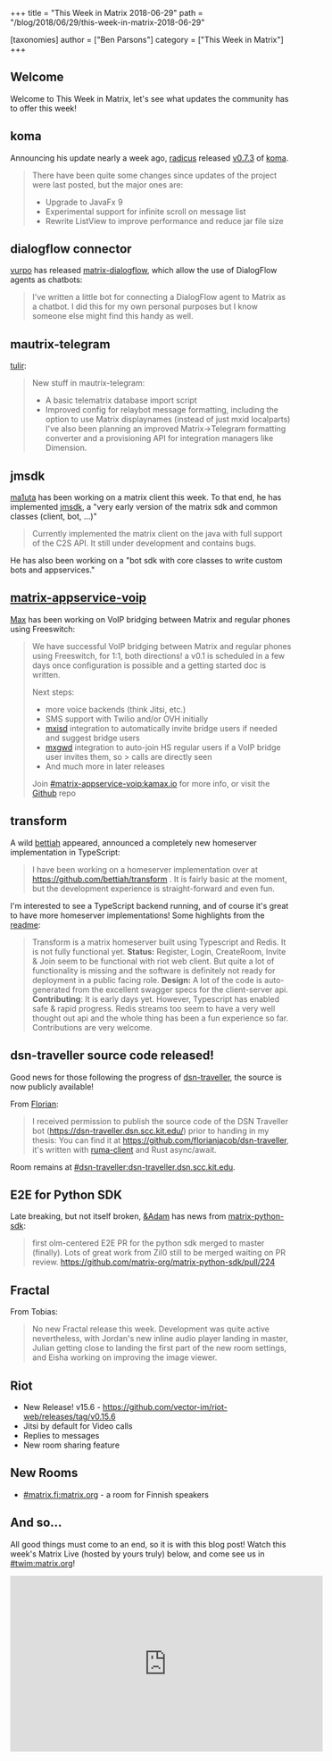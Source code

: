 +++
title = "This Week in Matrix 2018-06-29"
path = "/blog/2018/06/29/this-week-in-matrix-2018-06-29"

[taxonomies]
author = ["Ben Parsons"]
category = ["This Week in Matrix"]
+++

## Welcome

Welcome to This Week in Matrix, let's see what updates the community has to offer this week!

## koma

Announcing his update nearly a week ago, <a href="https://matrix.to/#/@radicus:matrix.org">radicus</a> released <a href="https://github.com/koma-im/koma/releases/tag/0.7.3">v0.7.3</a> of <a href="https://github.com/koma-im/koma/">koma</a>.

> There have been quite some changes since updates of the project were last posted, but the major ones are:
> <ul>
>  	<li>Upgrade to JavaFx 9</li>
>  	<li>Experimental support for infinite scroll on message list</li>
>  	<li>Rewrite ListView to improve performance and reduce jar file size</li>
> </ul>

## dialogflow connector

<a href="https://matrix.to/#/@vurpo:vurpo.fi">vurpo</a> has released <a href="https://gitlab.com/vurpo/matrix-dialogflow">matrix-dialogflow</a>, which allow the use of DialogFlow agents as chatbots:

> I've written a little bot for connecting a DialogFlow agent to Matrix as a chatbot. I did this for my own personal purposes but I know someone else might find this handy as well.

## mautrix-telegram

<a href="@tulir:maunium.net">tulir</a>:

> New stuff in mautrix-telegram:
> <ul>
>  	<li>A basic telematrix database import script</li>
>  	<li>Improved config for relaybot message formatting, including the option to use Matrix displaynames (instead of just mxid localparts)
> I've also been planning an improved Matrix-&gt;Telegram formatting converter and a provisioning API for integration managers like Dimension.</li>
> </ul>

## jmsdk

<a href="https://matrix.to/#/@ma1uta:matrix.org">ma1uta</a> has been working on a matrix client this week. To that end, he has implemented <a href="https://github.com/ma1uta/jmsdk">jmsdk</a>, a "very early version of the matrix sdk and common classes (client, bot, …)"

> Currently implemented the matrix client on the java with full support of the C2S API. It still under development and contains bugs.

He has also been working on a "bot sdk with core classes to write custom bots and appservices."

## [matrix-appservice-voip](https://github.com/kamax-io/matrix-appservice-voip)

<a href="https://matrix.to/#/@max:kamax.io">Max</a> has been working on VoIP bridging between Matrix and regular phones using Freeswitch:

> We have successful VoIP bridging between Matrix and regular phones using Freeswitch, for 1:1, both directions! a v0.1 is scheduled in a few days once configuration is possible and a getting started doc is written.
>
> Next steps:
> <ul>
>  	<li>more voice backends (think Jitsi, etc.)</li>
>  	<li>SMS support with Twilio and/or OVH initially</li>
>  	<li><a href="https://github.com/kamax-io/mxisd">mxisd</a> integration to automatically invite bridge users if needed and suggest bridge users</li>
>  	<li><a href="https://github.com/kamax-io/mxhsd">mxgwd</a> integration to auto-join HS regular users if a VoIP bridge user invites them, so &gt; calls are directly seen</li>
>  	<li>And much more in later releases</li>
> </ul>
> Join <a href="https://matrix.to/#/#matrix-appservice-voip:kamax.io">#matrix-appservice-voip:kamax.io</a> for more info, or visit the <a href="https://github.com/kamax-io/matrix-appservice-voip">Github</a> repo

## transform

A wild <a href="https://matrix.to/#/@bettiah:matrix.org">bettiah</a> appeared, announced a completely new homeserver implementation in TypeScript:

> I have been working on a homeserver implementation over at <a href="https://github.com/bettiah/transform">https://github.com/bettiah/transform</a> . It is fairly basic at the moment, but the development experience is straight-forward and even fun.

I'm interested to see a TypeScript backend running, and of course it's great to have more homeserver implementations! Some highlights from the <a href="https://github.com/bettiah/transform">readme</a>:

> Transform is a matrix homeserver built using Typescript and Redis. It is not fully functional yet.
> <strong>Status:</strong> Register, Login, CreateRoom, Invite & Join seem to be functional with riot web client. But quite a lot of functionality is missing and the software is definitely not ready for deployment in a public facing role.
> <strong>Design:</strong> A lot of the code is auto-generated from the excellent swagger specs for the client-server api.
> <strong>Contributing</strong>: It is early days yet. However, Typescript has enabled safe & rapid progress. Redis streams too seem to have a very well thought out api and the whole thing has been a fun experience so far. Contributions are very welcome.

## dsn-traveller source code released!

Good news for those following the progress of <a href="https://dsn-traveller.dsn.scc.kit.edu/">dsn-traveller</a>, the source is now publicly available!

From <a href="https://matrix.to/#/@florianjacob:matrix.org">Florian</a>:

> I received permission to publish the source code of the DSN Traveller bot (<a href="https://dsn-traveller.dsn.scc.kit.edu/">https://dsn-traveller.dsn.scc.kit.edu/</a>) prior to handing in my thesis: You can find it at <a href="https://github.com/florianjacob/dsn-traveller">https://github.com/florianjacob/dsn-traveller</a>, it's written with <a href="https://github.com/ruma/ruma-client">ruma-client</a> and Rust async/await.

Room remains at <a href="https://matrix.to/#/#dsn-traveller:dsn-traveller.dsn.scc.kit.edu">#dsn-traveller:dsn-traveller.dsn.scc.kit.edu</a>.

## E2E for Python SDK

Late breaking, but not itself broken, <a href="https://matrix.to/#/@adam:thebeckmeyers.xyz">&Adam</a> has news from <a href="https://github.com/matrix-org/matrix-python-sdk">matrix-python-sdk</a>:

> first olm-centered E2E PR for the python sdk merged to master (finally). Lots of great work from Zil0 still to be merged waiting on PR review. <a href="https://github.com/matrix-org/matrix-python-sdk/pull/224">https://github.com/matrix-org/matrix-python-sdk/pull/224</a>

## Fractal

From Tobias:

> No new Fractal release this week. Development was quite active nevertheless, with Jordan's new inline audio player landing in master, Julian getting close to landing the first part of the new room settings, and Eisha working on improving the image viewer.

## Riot

<ul>
 	<li>New Release! v15.6 - <a href="https://github.com/vector-im/riot-web/releases/tag/v0.15.6">https://github.com/vector-im/riot-web/releases/tag/v0.15.6</a></li>
 	<li>Jitsi by default for Video calls</li>
 	<li>Replies to messages</li>
 	<li>New room sharing feature</li>
</ul>

## New Rooms

<ul>
 	<li><a href="https://matrix.to/#/#matrix.fi:matrix.org">#matrix.fi:matrix.org</a> - a room for Finnish speakers</li>
</ul>

## And so…

All good things must come to an end, so it is with this blog post! Watch this week's Matrix Live (hosted by yours truly) below, and come see us in <a href="https://matrix.to/#/#TWIM:matrix.org">#twim:matrix.org</a>!

<iframe src="https://www.youtube.com/embed/JWUcLJ8ueRk" width="560" height="315" frameBorder="0" allowFullScreen="allowfullscreen"></iframe>
